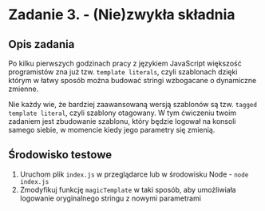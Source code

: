 # Zadanie 3. - (Nie)zwykła składnia

## Opis zadania

Po kilku pierwszych godzinach pracy z językiem JavaScript większość programistów zna już tzw. `template literals`, czyli szablonach dzięki którym w łatwy sposób można budować stringi wzbogacane o dynamiczne zmienne. 

Nie każdy wie, że bardziej zaawansowaną wersją szablonów są tzw. `tagged template literal`, czyli szablony otagowany. W tym ćwiczeniu twoim zadaniem jest zbudowanie szablonu, który będzie logował na konsoli samego siebie, w momencie kiedy jego parametry się zmienią. 

## Środowisko testowe

1. Uruchom plik `index.js` w przeglądarce lub w środowisku Node - `node index.js`
2. Zmodyfikuj funkcję `magicTemplate` w taki sposób, aby umożliwiała logowanie oryginalnego stringu z nowymi parametrami